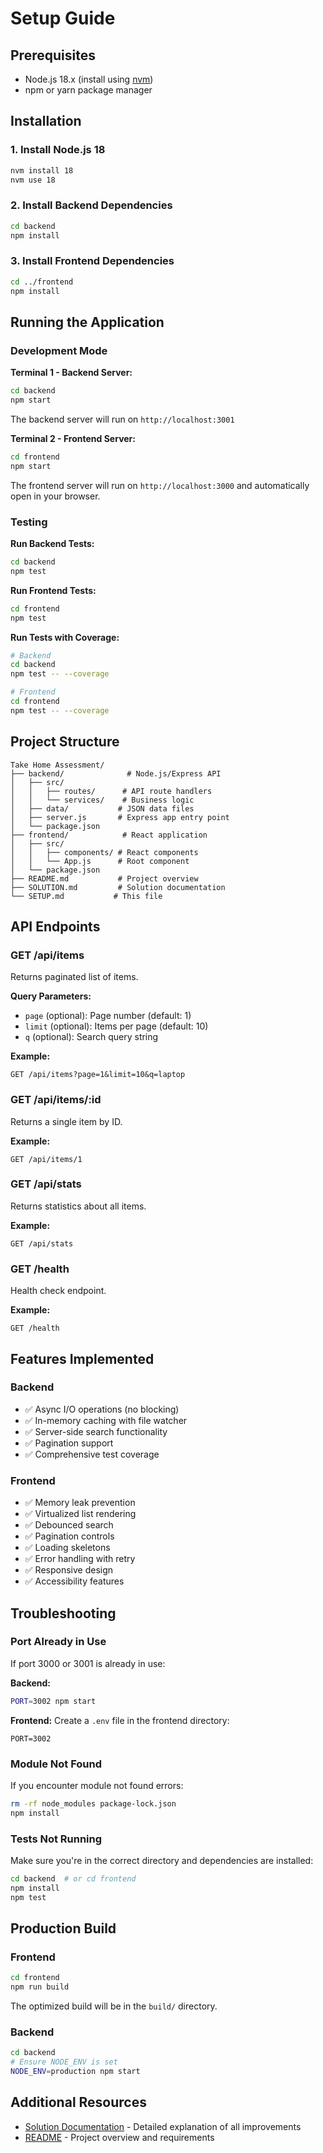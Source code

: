 # Setup Guide

## Prerequisites

- Node.js 18.x (install using [nvm](https://github.com/nvm-sh/nvm))
- npm or yarn package manager

## Installation

### 1. Install Node.js 18

```bash
nvm install 18
nvm use 18
```

### 2. Install Backend Dependencies

```bash
cd backend
npm install
```

### 3. Install Frontend Dependencies

```bash
cd ../frontend
npm install
```

## Running the Application

### Development Mode

**Terminal 1 - Backend Server:**
```bash
cd backend
npm start
```

The backend server will run on `http://localhost:3001`

**Terminal 2 - Frontend Server:**
```bash
cd frontend
npm start
```

The frontend server will run on `http://localhost:3000` and automatically open in your browser.

### Testing

**Run Backend Tests:**
```bash
cd backend
npm test
```

**Run Frontend Tests:**
```bash
cd frontend
npm test
```

**Run Tests with Coverage:**
```bash
# Backend
cd backend
npm test -- --coverage

# Frontend
cd frontend
npm test -- --coverage
```

## Project Structure

```
Take Home Assessment/
├── backend/              # Node.js/Express API
│   ├── src/
│   │   ├── routes/      # API route handlers
│   │   └── services/    # Business logic
│   ├── data/           # JSON data files
│   ├── server.js       # Express app entry point
│   └── package.json
├── frontend/            # React application
│   ├── src/
│   │   ├── components/ # React components
│   │   └── App.js      # Root component
│   └── package.json
├── README.md           # Project overview
├── SOLUTION.md         # Solution documentation
└── SETUP.md           # This file
```

## API Endpoints

### GET /api/items
Returns paginated list of items.

**Query Parameters:**
- `page` (optional): Page number (default: 1)
- `limit` (optional): Items per page (default: 10)
- `q` (optional): Search query string

**Example:**
```
GET /api/items?page=1&limit=10&q=laptop
```

### GET /api/items/:id
Returns a single item by ID.

**Example:**
```
GET /api/items/1
```

### GET /api/stats
Returns statistics about all items.

**Example:**
```
GET /api/stats
```

### GET /health
Health check endpoint.

**Example:**
```
GET /health
```

## Features Implemented

### Backend
- ✅ Async I/O operations (no blocking)
- ✅ In-memory caching with file watcher
- ✅ Server-side search functionality
- ✅ Pagination support
- ✅ Comprehensive test coverage

### Frontend
- ✅ Memory leak prevention
- ✅ Virtualized list rendering
- ✅ Debounced search
- ✅ Pagination controls
- ✅ Loading skeletons
- ✅ Error handling with retry
- ✅ Responsive design
- ✅ Accessibility features

## Troubleshooting

### Port Already in Use

If port 3000 or 3001 is already in use:

**Backend:**
```bash
PORT=3002 npm start
```

**Frontend:**
Create a `.env` file in the frontend directory:
```
PORT=3002
```

### Module Not Found

If you encounter module not found errors:
```bash
rm -rf node_modules package-lock.json
npm install
```

### Tests Not Running

Make sure you're in the correct directory and dependencies are installed:
```bash
cd backend  # or cd frontend
npm install
npm test
```

## Production Build

### Frontend
```bash
cd frontend
npm run build
```

The optimized build will be in the `build/` directory.

### Backend
```bash
cd backend
# Ensure NODE_ENV is set
NODE_ENV=production npm start
```

## Additional Resources

- [Solution Documentation](./SOLUTION.md) - Detailed explanation of all improvements
- [README](./README.md) - Project overview and requirements

